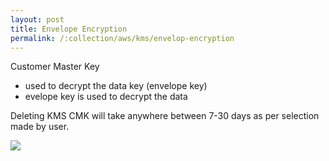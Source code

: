 ```yaml
---
layout: post
title: Envelope Encryption
permalink: /:collection/aws/kms/envelop-encryption
---
```


Customer Master Key
- used to decrypt the data key (envelope key)
- evelope key is used to decrypt the data

Deleting KMS CMK will take anywhere between 7-30 days as per selection made by user.

![]({{site.cdn}}/aws/kms/envelope-encryption.png)
